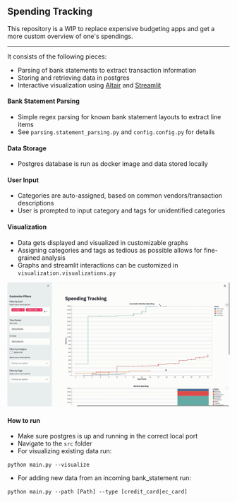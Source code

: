 ## Spending Tracking 

This repository is a WIP to replace expensive budgeting apps and get a more custom overview of one's spendings.

-----------------
It consists of the following pieces:
* Parsing of bank statements to extract transaction information
* Storing and retrieving data in postgres
* Interactive visualization using [Altair](https://altair-viz.github.io/) and [Streamlit](https://streamlit.io/)

#### Bank Statement Parsing
* Simple regex parsing for known bank statement layouts to extract line items
* See `parsing.statement_parsing.py` and `config.config.py` for details 


#### Data Storage
* Postgres database is run as docker image and data stored locally

#### User Input
* Categories are auto-assigned, based on common vendors/transaction descriptions
* User is prompted to input category and tags for unidentified categories

#### Visualization
* Data gets displayed and visualized in customizable graphs
* Assigning categories and tags as tedious as possible allows for fine-grained analysis 
* Graphs and streamlit interactions can be customized in `visualization.visualizations.py`

![Example visuals](src/examples/out.gif)

#### How to run
* Make sure postgres is up and running in the correct local port
* Navigate to the `src` folder
* For visualizing existing data run:
``` 
python main.py --visualize 
```
* For adding new data from an incoming bank_statement run:

```
python main.py --path [Path] --type [credit_card|ec_card] 
```

